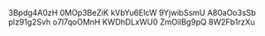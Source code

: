 3Bpdg4A0zH
0MOp3BeZiK
kVbYu6ElcW
9YjwibSsmU
A80aOo3sSb
plz91g2Svh
o7l7qoOMnH
KWDhDLxWU0
ZmOilBg9pQ
8W2Fb1rzXu
